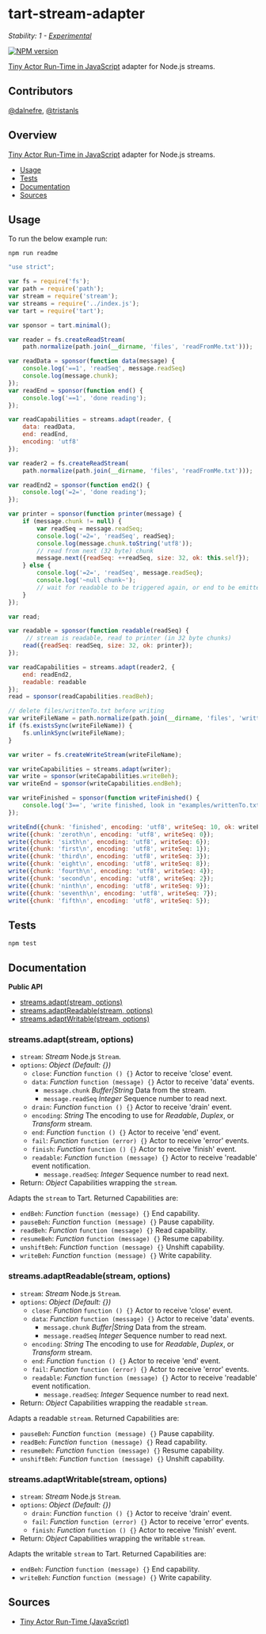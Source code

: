 # tart-stream-adapter

_Stability: 1 - [Experimental](https://github.com/tristanls/stability-index#stability-1---experimental)_

[![NPM version](https://badge.fury.io/js/tart-stream-adapter.png)](http://npmjs.org/package/tart-stream-adapter)

[Tiny Actor Run-Time in JavaScript](https://github.com/organix/tartjs) adapter for Node.js streams.

## Contributors

[@dalnefre](https://github.com/dalnefre), [@tristanls](https://github.com/tristanls)

## Overview

[Tiny Actor Run-Time in JavaScript](https://github.com/organix/tartjs) adapter for Node.js streams.

  * [Usage](#usage)
  * [Tests](#tests)
  * [Documentation](#documentation)
  * [Sources](#sources)

## Usage

To run the below example run:

    npm run readme

```javascript
"use strict";

var fs = require('fs');
var path = require('path');
var stream = require('stream');
var streams = require('../index.js');
var tart = require('tart');

var sponsor = tart.minimal();

var reader = fs.createReadStream(
    path.normalize(path.join(__dirname, 'files', 'readFromMe.txt')));

var readData = sponsor(function data(message) {
    console.log('==1', 'readSeq', message.readSeq)
    console.log(message.chunk);
});
var readEnd = sponsor(function end() {
    console.log('==1', 'done reading');
});

var readCapabilities = streams.adapt(reader, {
    data: readData, 
    end: readEnd,
    encoding: 'utf8'
});

var reader2 = fs.createReadStream(
    path.normalize(path.join(__dirname, 'files', 'readFromMe.txt')));

var readEnd2 = sponsor(function end2() {
    console.log('=2=', 'done reading');
});

var printer = sponsor(function printer(message) {
    if (message.chunk != null) {
        var readSeq = message.readSeq;
        console.log('=2=', 'readSeq', readSeq);
        console.log(message.chunk.toString('utf8'));
        // read from next (32 byte) chunk
        message.next({readSeq: ++readSeq, size: 32, ok: this.self});
    } else {
        console.log('=2=', 'readSeq', message.readSeq);
        console.log('~null chunk~');
        // wait for readable to be triggered again, or end to be emitted
    }
});

var read;

var readable = sponsor(function readable(readSeq) {
     // stream is readable, read to printer (in 32 byte chunks)
    read({readSeq: readSeq, size: 32, ok: printer});
});

var readCapabilities = streams.adapt(reader2, {
    end: readEnd2,
    readable: readable
});
read = sponsor(readCapabilities.readBeh);

// delete files/writtenTo.txt before writing
var writeFileName = path.normalize(path.join(__dirname, 'files', 'writtenTo.txt'));
if (fs.existsSync(writeFileName)) {
    fs.unlinkSync(writeFileName);
}

var writer = fs.createWriteStream(writeFileName);

var writeCapabilities = streams.adapt(writer);
var write = sponsor(writeCapabilities.writeBeh);
var writeEnd = sponsor(writeCapabilities.endBeh);

var writeFinished = sponsor(function writeFinished() {
    console.log('3==', 'write finished, look in "examples/writtenTo.txt"');
});

writeEnd({chunk: 'finished', encoding: 'utf8', writeSeq: 10, ok: writeFinished})
write({chunk: 'zeroth\n', encoding: 'utf8', writeSeq: 0});
write({chunk: 'sixth\n', encoding: 'utf8', writeSeq: 6});
write({chunk: 'first\n', encoding: 'utf8', writeSeq: 1});
write({chunk: 'third\n', encoding: 'utf8', writeSeq: 3});
write({chunk: 'eight\n', encoding: 'utf8', writeSeq: 8});
write({chunk: 'fourth\n', encoding: 'utf8', writeSeq: 4});
write({chunk: 'second\n', encoding: 'utf8', writeSeq: 2});
write({chunk: 'ninth\n', encoding: 'utf8', writeSeq: 9});
write({chunk: 'seventh\n', encoding: 'utf8', writeSeq: 7});
write({chunk: 'fifth\n', encoding: 'utf8', writeSeq: 5});
```

## Tests

    npm test

## Documentation

**Public API**

  * [streams.adapt(stream, options)](#streamsadaptstream-options)
  * [streams.adaptReadable(stream, options)](#streamsadaptreadablestream-options)
  * [streams.adaptWritable(stream, options)](#streamsadaptwritablestream-options)

### streams.adapt(stream, options)

  * `stream`: _Stream_ Node.js `Stream`.
  * `options`: _Object_ _(Default: {})_
    * `close`: _Function_ `function () {}` Actor to receive 'close' event.
    * `data`: _Function_ `function (message) {}` Actor to receive 'data' events.
      * `message.chunk` _Buffer|String_ Data from the stream.
      * `message.readSeq` _Integer_ Sequence number to read next.
    * `drain`: _Function_ `function () {}` Actor to receive 'drain' event.
    * `encoding`: _String_ The encoding to use for _Readable_, _Duplex_, or _Transform_ stream.
    * `end`: _Function_ `function () {}` Actor to receive 'end' event.
    * `fail`: _Function_ `function (error) {}` Actor to receive 'error' events.
    * `finish`: _Function_ `function () {}` Actor to receive 'finish' event.
    * `readable`: _Function_ `function (message) {}` Actor to receive 'readable' event notification.
      * `message.readSeq`: _Integer_ Sequence number to read next.
  * Return: _Object_ Capabilities wrapping the `stream`.

Adapts the `stream` to Tart. Returned Capabilities are:

  * `endBeh`: _Function_ `function (message) {}` End capability.
  * `pauseBeh`: _Function_ `function (message) {}` Pause capability.
  * `readBeh`: _Function_ `function (message) {}` Read capability.
  * `resumeBeh`: _Function_ `function (message) {}` Resume capability.
  * `unshiftBeh`: _Function_ `function (message) {}` Unshift capability.
  * `writeBeh`: _Function_ `function (message) {}` Write capability.

### streams.adaptReadable(stream, options)

  * `stream`: _Stream_ Node.js `Stream`.
  * `options`: _Object_ _(Default: {})_
    * `close`: _Function_ `function () {}` Actor to receive 'close' event.
    * `data`: _Function_ `function (message) {}` Actor to receive 'data' events.
      * `message.chunk` _Buffer|String_ Data from the stream.
      * `message.readSeq` _Integer_ Sequence number to read next.
    * `encoding`: _String_ The encoding to use for _Readable_, _Duplex_, or _Transform_ stream.
    * `end`: _Function_ `function () {}` Actor to receive 'end' event.
    * `fail`: _Function_ `function (error) {}` Actor to receive 'error' events.
    * `readable`: _Function_ `function (message) {}` Actor to receive 'readable' event notification.
      * `message.readSeq`: _Integer_ Sequence number to read next.
  * Return: _Object_ Capabilities wrapping the readable `stream`.

Adapts a readable `stream`. Returned Capabilities are:

  * `pauseBeh`: _Function_ `function (message) {}` Pause capability.
  * `readBeh`: _Function_ `function (message) {}` Read capability.
  * `resumeBeh`: _Function_ `function (message) {}` Resume capability.
  * `unshiftBeh`: _Function_ `function (message) {}` Unshift capability.

### streams.adaptWritable(stream, options)

  * `stream`: _Stream_ Node.js `Stream`.
  * `options`: _Object_ _(Default: {})_
    * `drain`: _Function_ `function () {}` Actor to receive 'drain' event.
    * `fail`: _Function_ `function (error) {}` Actor to receive 'error' events.
    * `finish`: _Function_ `function () {}` Actor to receive 'finish' event.
  * Return: _Object_ Capabilities wrapping the writable `stream`.

Adapts the writable `stream` to Tart. Returned Capabilities are:

  * `endBeh`: _Function_ `function (message) {}` End capability.
  * `writeBeh`: _Function_ `function (message) {}` Write capability.

## Sources

  * [Tiny Actor Run-Time (JavaScript)](https://github.com/organix/tartjs)
